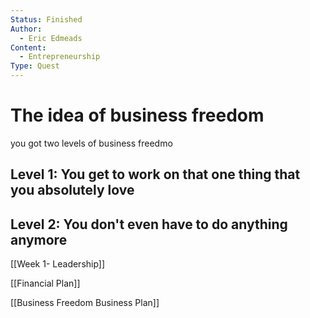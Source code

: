 ```yaml
---
Status: Finished
Author:
  - Eric Edmeads
Content:
  - Entrepreneurship
Type: Quest
---
```

# The idea of business freedom

you got two levels of business freedmo

## Level 1: You get to work on that one thing that you absolutely love

## Level 2: You don't even have to do anything anymore

  

[[Week 1- Leadership]]

[[Financial Plan]]

[[Business Freedom Business Plan]]